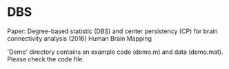 # DBS
Paper: Degree-based statistic (DBS) and center persistency (CP) for brain connectivity analysis (2016) Human Brain Mapping

'Demo' directory contains an example code (demo.m) and data (demo.mat). Please check the code file.
